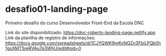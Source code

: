 # desafio01-landing-page
Primeiro desafio do curso Desenvolvedor Front-End da Escola DNC

Link do site disponibilizado: https://dnc-roberto-landing-page.netlify.app <br>
Link da planilha de registro de informações: https://docs.google.com/spreadsheets/d/1CJYQWK9mKvNGZn3FbiLPQk0h1gsXMT5reRVAu7p3WhU/edit#gid=0
